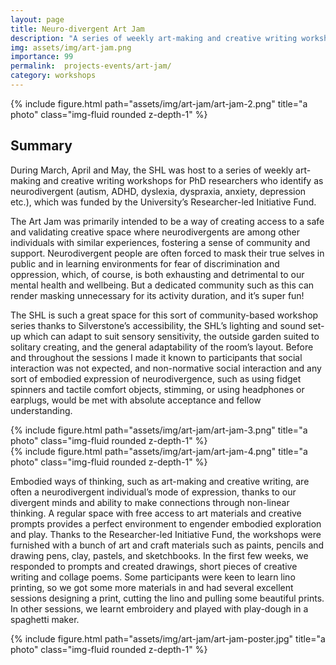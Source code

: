 ```yaml
---
layout: page
title: Neuro-divergent Art Jam
description: "A series of weekly art-making and creative writing workshops for PhD researchers who identify as neurodivergent (autism, ADHD, dyslexia, dyspraxia, anxiety, depression etc.) (2022)"
img: assets/img/art-jam.png
importance: 99
permalink:  projects-events/art-jam/
category: workshops
---
```



<div class="row">
    <div class="col-sm mt-1 mt-md-0">
        {% include figure.html path="assets/img/art-jam/art-jam-2.png" title="a photo" class="img-fluid rounded z-depth-1" %}
    </div>
</div>

## Summary
During March, April and May, the SHL was host to a series of weekly art-making and creative writing workshops for PhD researchers who identify as neurodivergent (autism, ADHD, dyslexia, dyspraxia, anxiety, depression etc.), which was funded by the University’s Researcher-led Initiative Fund.

The Art Jam was primarily intended to be a way of creating access to a safe and validating creative space where neurodivergents are among other individuals with similar experiences, fostering a sense of community and support. Neurodivergent people are often forced to mask their true selves in public and in learning environments for fear of discrimination and oppression, which, of course, is both exhausting and detrimental to our mental health and wellbeing. But a dedicated community such as this can render masking unnecessary for its activity duration, and it’s super fun! 

The SHL is such a great space for this sort of community-based workshop series thanks to Silverstone’s accessibility, the SHL’s lighting and sound set-up which can adapt to suit sensory sensitivity, the outside garden suited to solitary creating, and the general adaptability of the room’s layout. Before and throughout the sessions I made it known to participants that social interaction was not expected, and non-normative social interaction and any sort of embodied expression of neurodivergence, such as using fidget spinners and tactile comfort objects, stimming, or using headphones or earplugs, would be met with absolute acceptance and fellow understanding.  

<div class="row">
    <div class="col-sm mt-1 mt-md-0">
        {% include figure.html path="assets/img/art-jam/art-jam-3.png" title="a photo" class="img-fluid rounded z-depth-1" %}
    </div>
    <div class="col-sm mt-1 mt-md-0">
        {% include figure.html path="assets/img/art-jam/art-jam-4.png" title="a photo" class="img-fluid rounded z-depth-1" %}
    </div>
</div>

Embodied ways of thinking, such as art-making and creative writing, are often a neurodivergent individual’s mode of expression, thanks to our divergent minds and ability to make connections through non-linear thinking. A regular space with free access to art materials and creative prompts provides a perfect environment to engender embodied exploration and play. Thanks to the Researcher-led Initiative Fund, the workshops were furnished with a bunch of art and craft materials such as paints, pencils and drawing pens, clay, pastels, and sketchbooks. In the first few weeks, we responded to prompts and created drawings, short pieces of creative writing and collage poems. Some participants were keen to learn lino printing, so we got some more materials in and had several excellent sessions designing a print, cutting the lino and pulling some beautiful prints. In other sessions, we learnt embroidery and played with play-dough in a spaghetti maker.

<div class="row">
    <div class="col-sm mt-1 mt-md-0">
        {% include figure.html path="assets/img/art-jam/art-jam-poster.jpg" title="a photo" class="img-fluid rounded z-depth-1" %}
    </div>
</div>
